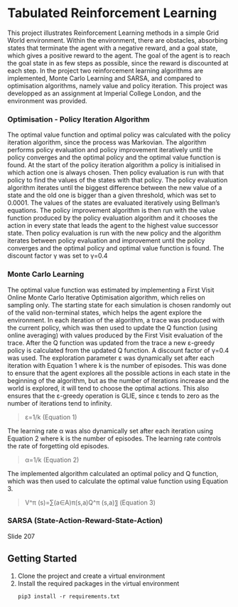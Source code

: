 # Tabulated Reinforcement Learning
This project illustrates Reinforcement Learning methods in a simple Grid World environment. Within the environment, there are obstacles, absorbing states that terminate the agent with a negative reward, and a goal state, which gives a positive reward to the agent. The goal of the agent is to reach the goal state in as few steps as possible, since the reward is discounted at each step. In the project two reinforcement learning algorithms are implemented, Monte Carlo Learning and SARSA, and compared to optimisation algorithms, namely value and policy iteration. This project was developped as an assignment at Imperial College London, and the environment was provided.

### Optimisation - Policy Iteration Algorithm
The optimal value function and optimal policy was calculated with the policy iteration algorithm, since the process was Markovian. The algorithm performs policy evaluation and policy improvement iteratively until the policy converges and the optimal policy and the optimal value function is found. At the start of the policy iteration algorithm a policy is initialised in which action one is always chosen. Then policy evaluation is run with that policy to find the values of the states with that policy. The policy evaluation algorithm iterates until the biggest difference between the new value of a state and the old one is bigger than a given threshold, which was set to 0.0001. The values of the states are evaluated iteratively using Bellman’s equations. The policy improvement algorithm is then run with the value function produced by the policy evaluation algorithm and it chooses the action in every state that leads the agent to the highest value successor state. Then policy evaluation is run with the new policy and the algorithm iterates between policy evaluation and improvement until the policy converges and the optimal policy and optimal value function is found. The discount factor γ was set to γ=0.4

### Monte Carlo Learning
The optimal value function was estimated by implementing a First Visit Online Monte Carlo Iterative Optimisation algorithm, which relies on sampling only. The starting state for each simulation is chosen randomly out of the valid non-terminal states, which helps the agent explore the environment. In each iteration of the algorithm, a trace was produced with the current policy, which was then used to update the Q function (using online averaging) with values produced by the First Visit evaluation of the trace. After the Q function was updated from the trace a new ε-greedy policy is calculated from the updated Q function. A discount factor of γ=0.4 was used. The exploration parameter ε was dynamically set after each iteration with Equation 1 where k is the number of episodes. This was done to ensure that the agent explores all the possible actions in each state in the beginning of the algorithm, but as the number of iterations increase and the world is explored, it will tend to choose the optimal actions. This also ensures that the ε-greedy operation is GLIE, since ε tends to zero as the number of iterations tend to infinity.
> ε=1/k                                                                                             (Equation 1)

The learning rate α was also dynamically set after each iteration using Equation 2 where k is the number of episodes. The learning rate controls the rate of forgetting old episodes.
> α=1/k                                                                                             (Equation 2)

The implemented algorithm calculated an optimal policy and Q function, which was then used to calculate the optimal value function using Equation 3.
> V^π (s)=∑(a∈A)π(s,a)Q^π (s,a)〗                                                                   (Equation 3)

### SARSA (State-Action-Reward-State-Action)
Slide 207


## Getting Started
1. Clone the project and create a virtual environment
2. Install the required packages in the virtual environment
   ```
   pip3 install -r requirements.txt
   ```
